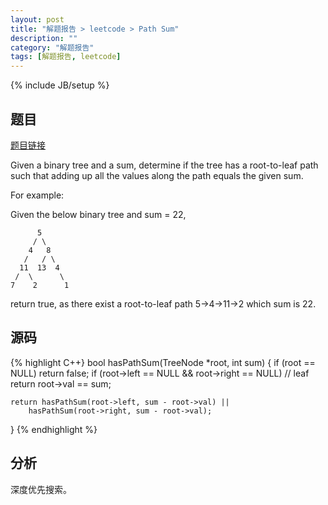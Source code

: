 ```yaml
---
layout: post
title: "解题报告 > leetcode > Path Sum"
description: ""
category: "解题报告"
tags: [解题报告, leetcode]
---
```

{% include JB/setup %}

## 题目

[题目链接](https://oj.leetcode.com/problems/path-sum/)

Given a binary tree and a sum, determine if the tree has a root-to-leaf path such that adding up all the values along the path equals the given sum.

For example:

Given the below binary tree and sum = 22,

          5
         / \
        4   8
       /   / \
      11  13  4
     /  \      \
    7    2      1

return true, as there exist a root-to-leaf path 5->4->11->2 which sum is 22.

<!--more-->

## 源码

{% highlight C++}
bool hasPathSum(TreeNode *root, int sum)
{
	if (root == NULL) return false;
	if (root->left == NULL && root->right == NULL)	// leaf
		return root->val == sum;

	return hasPathSum(root->left, sum - root->val) || 
		hasPathSum(root->right, sum - root->val);
}
{% endhighlight %}

## 分析

深度优先搜索。
